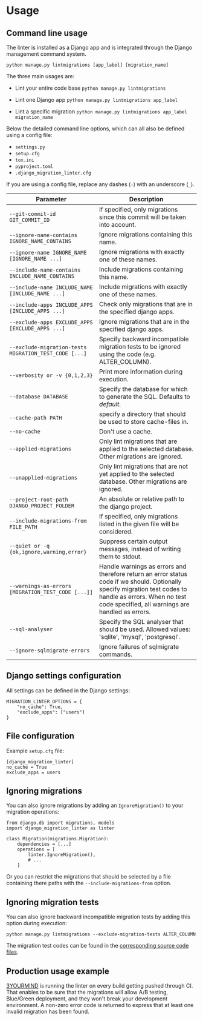 # Usage

## Command line usage

The linter is installed as a Django app and is integrated through the Django management command system.

`python manage.py lintmigrations [app_label] [migration_name]`

The three main usages are:

* Lint your entire code base
`python manage.py lintmigrations`

* Lint one Django app
`python manage.py lintmigrations app_label`

* Lint a specific migration
`python manage.py lintmigrations app_label migration_name`

Below the detailed command line options, which can all also be defined using a config file:
- `settings.py`
- `setup.cfg`
- `tox.ini`
- `pyproject.toml`
- `.django_migration_linter.cfg`

If you are using a config file, replace any dashes (`-`) with an underscore (`_`).

| Parameter                                             | Description                                                                                                                                                                                                     |
|-------------------------------------------------------|-----------------------------------------------------------------------------------------------------------------------------------------------------------------------------------------------------------------|
| `--git-commit-id GIT_COMMIT_ID`                       | If specified, only migrations since this commit will be taken into account.                                                                                                                                     |
| `--ignore-name-contains IGNORE_NAME_CONTAINS`         | Ignore migrations containing this name.                                                                                                                                                                         |
| `--ignore-name IGNORE_NAME [IGNORE_NAME ...]`         | Ignore migrations with exactly one of these names.                                                                                                                                                              |
| `--include-name-contains INCLUDE_NAME_CONTAINS`       | Include migrations containing this name.                                                                                                                                                                        |
| `--include-name INCLUDE_NAME [INCLUDE_NAME ...]`      | Include migrations with exactly one of these names.                                                                                                                                                             |
| `--include-apps INCLUDE_APPS [INCLUDE_APPS ...]`      | Check only migrations that are in the specified django apps.                                                                                                                                                    |
| `--exclude-apps EXCLUDE_APPS [EXCLUDE_APPS ...]`      | Ignore migrations that are in the specified django apps.                                                                                                                                                        |
| `--exclude-migration-tests MIGRATION_TEST_CODE [...]` | Specify backward incompatible migration tests to be ignored using the code (e.g. ALTER_COLUMN).                                                                                                                 |
| `--verbosity or -v {0,1,2,3}`                         | Print more information during execution.                                                                                                                                                                        |
| `--database DATABASE`                                 | Specify the database for which to generate the SQL. Defaults to *default*.                                                                                                                                      |
| `--cache-path PATH`                                   | specify a directory that should be used to store cache-files in.                                                                                                                                                |
| `--no-cache`                                          | Don't use a cache.                                                                                                                                                                                              |
| `--applied-migrations`                                | Only lint migrations that are applied to the selected database. Other migrations are ignored.                                                                                                                   |
| `--unapplied-migrations`                              | Only lint migrations that are not yet applied to the selected database. Other migrations are ignored.                                                                                                           |
| `--project-root-path DJANGO_PROJECT_FOLDER`           | An absolute or relative path to the django project.                                                                                                                                                             |
| `--include-migrations-from FILE_PATH`                 | If specified, only migrations listed in the given file will be considered.                                                                                                                                      |
| `--quiet or -q {ok,ignore,warning,error}`             | Suppress certain output messages, instead of writing them to stdout.                                                                                                                                            |
| `--warnings-as-errors [MIGRATION_TEST_CODE [...]]`    | Handle warnings as errors and therefore return an error status code if we should. Optionally specify migration test codes to handle as errors. When no test code specified, all warnings are handled as errors. |
| `--sql-analyser`                                      | Specify the SQL analyser that should be used. Allowed values: 'sqlite', 'mysql', 'postgresql'.                                                                                                                  |
| `--ignore-sqlmigrate-errors`                          | Ignore failures of sqlmigrate commands.                                                                                                                                                                         |

## Django settings configuration

All settings can be defined in the Django settings:

```
MIGRATION_LINTER_OPTIONS = {
    "no_cache": True,
    "exclude_apps": ["users"]
}
```

## File configuration

Example `setup.cfg` file:

```
[django_migration_linter]
no_cache = True
exclude_apps = users
```

## Ignoring migrations

You can also ignore migrations by adding an `IgnoreMigration()` to your migration operations:
```
from django.db import migrations, models
import django_migration_linter as linter

class Migration(migrations.Migration):
    dependencies = [...]
    operations = [
        linter.IgnoreMigration(),
        # ...
    ]
```

Or you can restrict the migrations that should be selected by a file containing there paths with the `--include-migrations-from` option.

## Ignoring migration tests

You can also ignore backward incompatible migration tests by adding this option during execution:

`python manage.py lintmigrations --exclude-migration-tests ALTER_COLUMN`

The migration test codes can be found in the [corresponding source code files](../src/django_migration_linter/sql_analyser/base.py).

## Production usage example

[3YOURMIND](https://www.3yourmind.com/) is running the linter on every build getting pushed through CI.
That enables to be sure that the migrations will allow A/B testing, Blue/Green deployment, and they won't break your development environment.
A non-zero error code is returned to express that at least one invalid migration has been found.
